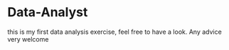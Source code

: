 # Data-Analyst
this is my first data analysis exercise, feel free to have a look. Any advice very welcome
